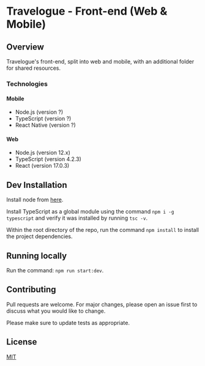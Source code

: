 # Travelogue - Front-end (Web & Mobile)

## Overview
Travelogue's front-end, split into web and mobile, with an additional folder for shared resources.

### Technologies

#### Mobile
* Node.js (version ?)
* TypeScript (version ?)
* React Native (version ?)

#### Web
* Node.js (version 12.x)
* TypeScript (version 4.2.3)
* React (version 17.0.3)

## Dev Installation

Install node from [here](https://nodejs.org/en/download/).

Install TypeScript as a global module using the command `npm i -g typescript` and verify it was installed by running `tsc -v`.

Within the root directory of the repo, run the command `npm install` to install the project dependencies.

## Running locally

Run the command: `npm run start:dev`.

## Contributing
Pull requests are welcome. For major changes, please open an issue first to discuss what you would like to change.

Please make sure to update tests as appropriate.

## License
[MIT](https://choosealicense.com/licenses/mit/)
